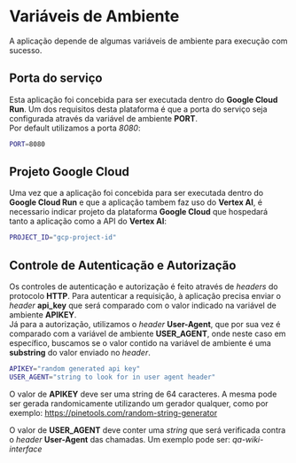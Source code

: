 # Variáveis de Ambiente

A aplicação depende de algumas variáveis de ambiente para execução com sucesso.

## Porta do serviço
Esta aplicação foi concebida para ser executada dentro do **Google Cloud Run**. Um dos requisitos desta plataforma é que a porta do serviço seja configurada através da variável de ambiente **PORT**.  
Por default utilizamos a porta *8080*:
```bash
PORT=8080
```

## Projeto Google Cloud
Uma vez que a aplicação foi concebida para ser executada dentro do **Google Cloud Run** e que a aplicação tambem faz uso do **Vertex AI**, é necessario indicar projeto da plataforma **Google Cloud** que hospedará tanto a aplicação como a API do **Vertex AI**:
```bash
PROJECT_ID="gcp-project-id"
```

## Controle de Autenticação e Autorização
Os controles de autenticação e autorização é feito através de *headers* do protocolo **HTTP**. Para autenticar a requisição, à aplicação precisa enviar o *header* **api_key** que será comparado com o valor indicado na variável de ambiente **APIKEY**.  
Já para a autorização, utilizamos o *header* **User-Agent**, que por sua vez é comparado com a variável de ambiente **USER_AGENT**, onde neste caso em específico, buscamos se o valor contido na variável de ambiente é uma **substring** do valor enviado no *header*.

```bash
APIKEY="random generated api key"
USER_AGENT="string to look for in user agent header"
```

O valor de **APIKEY** deve ser uma string de 64 caracteres. A mesma pode ser gerada randomicamente utilizando um gerador qualquer, como por exemplo: https://pinetools.com/random-string-generator

O valor de **USER_AGENT** deve conter uma *string* que será verificada contra o *header* **User-Agent** das chamadas. Um exemplo pode ser: *qa-wiki-interface*
